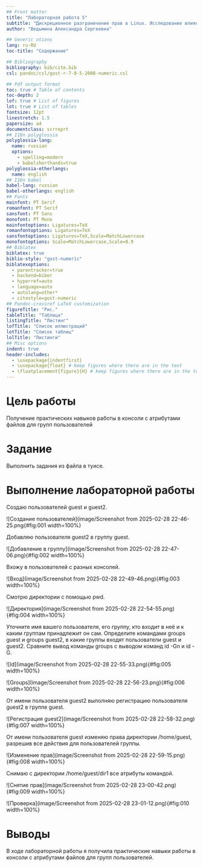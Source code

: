 ```yaml
---
## Front matter
title: "Лабораторная работа 5" 
subtitle: "Дискреционное разграничение прав в Linux. Исследование влияния дополнительных атрибутов"
author: "Ведьмина Александра Сергеевна"

## Generic otions
lang: ru-RU
toc-title: "Содержание"

## Bibliography
bibliography: bib/cite.bib
csl: pandoc/csl/gost-r-7-0-5-2008-numeric.csl

## Pdf output format
toc: true # Table of contents
toc-depth: 2
lof: true # List of figures
lot: true # List of tables
fontsize: 12pt
linestretch: 1.5
papersize: a4
documentclass: scrreprt
## I18n polyglossia
polyglossia-lang:
  name: russian
  options:
	- spelling=modern
	- babelshorthands=true
polyglossia-otherlangs:
  name: english
## I18n babel
babel-lang: russian
babel-otherlangs: english
## Fonts
mainfont: PT Serif
romanfont: PT Serif
sansfont: PT Sans
monofont: PT Mono
mainfontoptions: Ligatures=TeX
romanfontoptions: Ligatures=TeX
sansfontoptions: Ligatures=TeX,Scale=MatchLowercase
monofontoptions: Scale=MatchLowercase,Scale=0.9
## Biblatex
biblatex: true
biblio-style: "gost-numeric"
biblatexoptions:
  - parentracker=true
  - backend=biber
  - hyperref=auto
  - language=auto
  - autolang=other*
  - citestyle=gost-numeric
## Pandoc-crossref LaTeX customization
figureTitle: "Рис."
tableTitle: "Таблица"
listingTitle: "Листинг"
lofTitle: "Список иллюстраций"
lotTitle: "Список таблиц"
lolTitle: "Листинги"
## Misc options
indent: true
header-includes:
  - \usepackage{indentfirst}
  - \usepackage{float} # keep figures where there are in the text
  - \floatplacement{figure}{H} # keep figures where there are in the text
---
```


# Цель работы

Получение практических навыков работы в консоли с атрибутами файлов для групп пользователей

# Задание

Выполнить задания из файла в туисе.

# Выполнение лабораторной работы

Создаю пользователей guest и guest2.

![Создание пользователей](image/Screenshot from 2025-02-28 22-46-25.png{#fig:001 width=100%}

Добавляю пользователя guest2 в группу guest.

![Добавление в группу](image/Screenshot from 2025-02-28 22-47-06.png){#fig:002 width=100%}

Вхожу в пользователей с разных консолей.

![Вход](image/Screenshot from 2025-02-28 22-49-46.png){#fig:003 width=100%}

Смотрю директории с помощью pwd.

![Директория](image/Screenshot from 2025-02-28 22-54-55.png){#fig:004 width=100%}

Уточните имя вашего пользователя, его группу, кто входит в неё и к каким группам принадлежит он сам. Определите командами groups guest и groups guest2, в какие группы входят пользователи guest и guest2. Сравните вывод команды groups с выводом команд id -Gn и id -G.

![Id](image/Screenshot from 2025-02-28 22-55-33.png){#fig:005 width=100%}

![Groups](image/Screenshot from 2025-02-28 22-56-23.png){#fig:006 width=100%}

От имени пользователя guest2 выполняю регистрацию пользователя guest2 в группе guest.

![Регистрация guest2](image/Screenshot from 2025-02-28 22-58-32.png){#fig:007 width=100%}

От имени пользователя guest изменяю права директории /home/guest, разрешив все действия для пользователей группы.

![Изменение прав](image/Screenshot from 2025-02-28 22-59-15.png){#fig:008 width=100%}

Снимаю с директории /home/guest/dir1 все атрибуты командой.

![Снятие прав](image/Screenshot from 2025-02-28 23-00-42.png){#fig:009 width=100%}

![Проверка](image/Screenshot from 2025-02-28 23-01-12.png){#fig:010 width=100%}

# Выводы

В ходе лабораторной работы я получила практические навыки работы в консоли с атрибутами файлов для групп пользователей.


